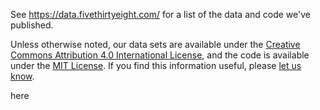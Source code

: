 See https://data.fivethirtyeight.com/ for a list of the data and code we've published.

Unless otherwise noted, our data sets are available under the [Creative Commons Attribution 4.0 International License](http://creativecommons.org/licenses/by/4.0/), and the code is available under the [MIT License](http://opensource.org/licenses/MIT). If you find this information useful, please [let us know](mailto:data@fivethirtyeight.com).

here
